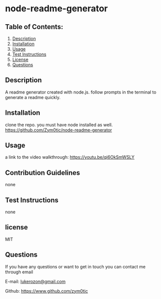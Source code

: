 # node-readme-generator


  ## Table of Contents:
  1. [Description](#description) 
  2. [Installation](#installation)
  3. [Usage](#usage)
  5. [Test Instructions](#testInstructions)
  6. [License](#license)
  7. [Questions](#questions)
  ## Description 

  A readme generator created with node.js. follow prompts in the terminal to generate a readme quickly.


  ## Installation 

  clone the repo. you must have node installed as well. 
  https://github.com/Zym0tic/node-readme-generator


  ## Usage 

  a link to the video walkthrough:
  https://youtu.be/qi6OkSmWSLY


  ## Contribution Guidelines 

  none


  ## Test Instructions 

  none


  ## license 

  MIT


  ## Questions 

  If you have any questions or want to get in touch you can contact me through email

  E-mail: lukerozon@gmail.com

  Github: https://www.github.com/zym0tic


